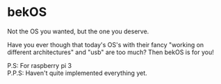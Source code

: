 # bekOS
Not the OS you wanted, but the one you deserve.

Have you ever though that today's OS's with their fancy "working on different architectures" and "usb" are too much?
Then bekOS is for you!

P.S: For raspberry pi 3  
P.P.S: Haven't quite implemented everything yet.
